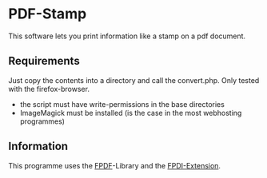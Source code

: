 # PDF-Stamp

This software lets you print information like a stamp on a pdf document.

## Requirements

Just copy the contents into a directory and call the convert.php. Only tested with the firefox-browser.

* the script must have write-permissions in the base directories
* ImageMagick must be installed (is the case in the most webhosting programmes)

## Information

This programme uses the [FPDF](www.fpdf.org)-Library and the [FPDI-Extension](https://github.com/Setasign/FPDI).
